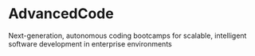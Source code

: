 # AdvancedCode
Next-generation, autonomous coding bootcamps for scalable, intelligent software development in enterprise environments
